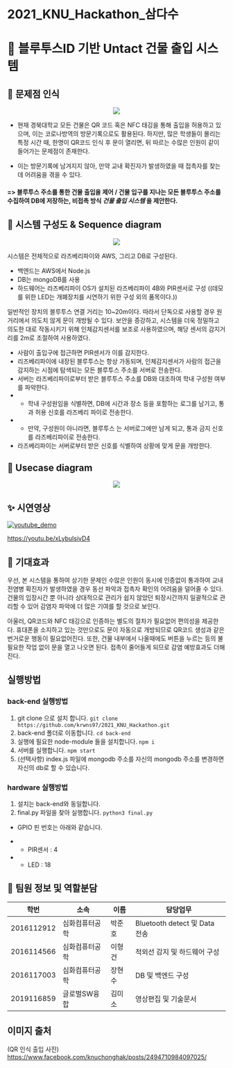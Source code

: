 # 2021_KNU_Hackathon_삼다수

# 🏢 블루투스ID 기반 Untact 건물 출입 시스템

## 📝 문제점 인식
  <p align="center"><img src="https://user-images.githubusercontent.com/59030198/126649011-de272dad-7dbd-4c84-93bb-cb139b218196.png"></p> 
  
   - 현재 경북대학교 모든 건물은 QR 코드 혹은 NFC 태깅을 통해 출입을 허용하고 있으며, 이는 코로나방역의 방문기록으로도 활용된다. 
   하지만, 많은 학생들이 몰리는 특정 시간 때, 한명이 QR코드 인식 후 문이 열리면, 뒤 따르는 수많은 인원이 같이 들어가는 문제점이 존재한다.
   
   - 이는 방문기록에 남겨지지 않아, 만약 교내 확진자가 발생하였을 때 접촉자를 찾는데 어려움을 겪을 수 있다.
   
   ####  => 블루투스 주소를 통한 건물 출입을 제어 / 건물 입구를 지나는 모든 블루투스 주소를 수집하여 DB에 저장하는, 비접촉 방식 ***건물 출입 시스템*** 을 제안한다. 
   
## 🚀 시스템 구성도 & Sequence diagram
<p align="center"><img src="https://user-images.githubusercontent.com/59030198/126280274-d7fa1989-df9d-483f-a949-1afcdea1f726.png"></p> 

시스템은 전체적으로 라즈베리파이와 AWS, 그리고 DB로 구성된다.

 - 백엔드는 AWS에서 Node.js
 - DB는 mongoDB를 사용
 - 하드웨어는 라즈베리파이 OS가 설치된 라즈베리파이 4B와 PIR센서로 구성
((데모를 위한 LED는 개폐장치를 시연하기 위한 구성 외의 품목이다.))

일반적인 장치의 블루투스 연결 거리는 10~20m이다. 따라서 단독으로 사용할 경우 원거리에서 의도치 않게 문이 개방될 수 있다. 보안을 증강하고, 시스템을 더욱 정밀하고 의도한 대로 작동시키기 위해 인체감지센서를 보조로 사용하였으며, 해당 센서의 감지거리를 2m로 조절하여 사용하였다.

 - 사람이 출입구에 접근하면 PIR센서가 이를 감지한다.
 - 리즈베리파이에 내장된 블루투스는 항상 가동되며, 인체감지센서가 사람의 접근을 감지하는 시점에 탐색되는 모든 블루투스 주소를 서버로 전송한다.
 - 서버는 라즈베리파이로부터 받은 블루투스 주소를 DB와 대조하여 학내 구성원 여부를 파악한다.
 - - 학내 구성원임을 식별하면, DB에 시간과 장소 등을 포함하는 로그를 남기고, 통과 허용 신호를 라즈베리 파이로 전송한다.
 - - 만약, 구성원이 아니라면, 블루투스 는 서버로그에만 남게 되고, 통과 금지 신호를 라즈베리파이로 전송한다. 
 - 라즈베리파이는 서버로부터 받은 신호를 식별하여 상황에 맞게 문을 개방한다.


## 📒 Usecase diagram
<p align="center"><img src="https://user-images.githubusercontent.com/59030198/126656182-284e6bf0-3c4c-4fa6-bf8d-fd35ddec229f.png"></p> 

## ✨ 시연영상

[![youtube_demo](https://img.youtube.com/vi/xLybulsivD4/0.jpg)](https://youtu.be/xLybulsivD4)

https://youtu.be/xLybulsivD4

## 🤝 기대효과
우선, 본 시스템을 통하여 상기한 문제인 수많은 인원이 동시에 인증없이 통과하여 교내 전염병 확진자가 발생하였을 경우 동선 파악과 접촉자 확인의 어려움을 덜어줄 수 있다. 건물의 입장시간 뿐 아니라 상대적으로 관리가 쉽지 않았던 퇴장시간까지 일괄적으로 관리할 수 있어 감염자 파악에 더 많은 기여를 할 것으로 보인다.

아울러, QR코드와 NFC 태깅으로 인증하는 별도의 절차가 필요없어 편의성을 제공한다. 휴대폰을 소지하고 있는 것만으로도 문이 자동으로 개방되므로 QR코드 생성과 같은 번거로운 행동이 필요없어진다. 또한, 건물 내부에서 나올때에도 버튼을 누르는 등의 불필요한 작업 없이 문을 열고 나오면 된다. 접촉이 줄어들게 되므로 감염 예방효과도 더해진다.

## 실행방법
### back-end 실행방법
1. git clone 으로 설치 합니다. 
`git clone https://github.com/krwns97/2021_KNU_Hackathon.git`
2. back-end 폴더로 이동합니다. 
`cd back-end`
3. 실행에 필요한 node-module 들을 설치합니다. 
`npm i`
4. 서버를 실행합니다. 
`npm start`
5. (선택사항) index.js 파일에 mongodb 주소를 자신의 mongodb 주소를 변경하면 자신의 db로 할 수 있습니다.

### hardware 실행방법
1. 설치는 back-end와 동일합니다.
2. final.py 파일을 찾아 실행합니다.
`python3 final.py`

* GPIO 핀 번호는 아래와 같습니다.
 - - PIR센서 : 4
 - - LED : 18

## 👤 팀원 정보 및 역할분담
학번 | 소속 | 이름 | 담당업무
----- | ----- | ----- | -----
2016112912 | 심화컴퓨터공학 | 박준호 | Bluetooth detect 및 Data 전송
2016114566 | 심화컴퓨터공학 | 이형건 | 적외선 감지 및 하드웨어 구성
2016117003 | 심화컴퓨터공학 | 장현수 | DB 및 백엔드 구성
2019116859 | 글로벌SW융합 | 김미소 | 영상편집 및 기술문서

## 이미지 출처
(QR 인식 출입 사진) https://www.facebook.com/knuchonghak/posts/2494710984097025/
